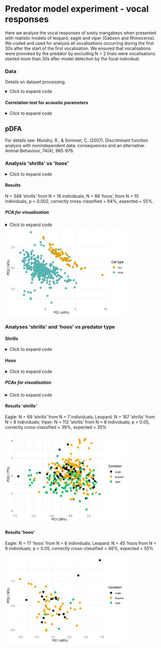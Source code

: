 # Predator model experiment - vocal responses
Here we analyse the vocal responses of sooty mangabeys when presented with realistic models of leopard, eagle and viper (Gaboon and Rhinoceros). 
We coded and used for analysis all vocalisations occurring during the first 30s after the start of the first vocalisation. 
We ensured that vocalisations were provoked by the predator by excluding N = 2 trials were vocalisations started more than 30s after model detection by the focal individual.

### Data
Details on dataset processing.
<details>
  <summary>Click to expand code</summary>
  
```r
# Dataset
# select the datafile "mangabey call acoustic"
csvFile <- file.choose()

dm  = read.csv(csvFile, header=T)

# Remove parameters that are affected by the manual selection regarding the frequency range as well as variables that we won't use for analysis
dm2 <- dm %>%
  dplyr::select(
    exp_id, call_id, utt_id, rec_id, id, unit_type, unit_interval, unit_rank,
    date, sex, ageclass, group, context_experiment, 
     quality, begin_time_s_calibrated,
    agg_entropy_bits, avg_entropy_bits, center_time_rel, peak_time_relative, delta_time_s,
    time_25_rel, time_5_rel, time_75_rel, time_95_rel, pfc_avg_slope_hzms, peak_freq_hz)

 ```
</details>

#### Correlation test for acoustic parameters 

<details>
  <summary>Click to expand code</summary>
  
```r
# Dataset only with acoustic parameters 
 data_cor <- dm2 %>% 
   subset(quality == 1) %>% 
   dplyr::select(agg_entropy_bits, avg_entropy_bits, center_time_rel, peak_time_relative, delta_time_s,
                 time_25_rel, time_5_rel, time_75_rel, time_95_rel, pfc_avg_slope_hzms, peak_freq_hz)
 
 
 res<-rcorr(as.matrix(data_cor), type=c("pearson"))                ## correlation matrix with sample size and p value
 flattenCorrMatrix <- function(cormat, pmat) {                     ## create function to rewrite results in a vertical table (clearer)
   ut <- upper.tri(cormat)
   data.frame(
     row = rownames(cormat)[row(cormat)[ut]],
     column = rownames(cormat)[col(cormat)[ut]],
     cor  =(cormat)[ut],                                           ## cormat : matrix of the correlation coefficients
     p = pmat[ut]                                                  ## pmat : matrix of the correlation p-values
   )    
 }
 res_cor<-flattenCorrMatrix(res$r, res$P)                          ## use the function on the results and select only correlation coef (r) and p value (P)
 
 cor_par<-res_cor   %>%                                            ## filter raws with cor coef > 0.8 or < -0.8 (article Radu)
   filter(abs(cor)>0.8)   
 
 cor_par <- cor_par %>% arrange(desc(abs(cor)))
 print(cor_par)
 
# Remove agg_entropy_bits for analyses

 ```
</details>

## pDFA 
For details see:
Mundry, R., & Sommer, C. (2007). Discriminant function analysis with nonindependent data: consequences and an alternative. Animal Behaviour, 74(4), 965-976.

### Analysis 'shrills' vs 'hoos'

<details>
  <summary>Click to expand code</summary>

```r
# Subset with shrills and hoos (no growls because N = 8)
 all_pdfa <- dm %>% 
   subset(quality == 1 & unit_type != "growl")

 # Sample sizes
 all_pdfa %>% 
   group_by(unit_type) %>% 
   summarise(n_call=n())

  unit_type n_unit n_individual
  <chr>      <int>        <int>
1 hoo           68           10
2 shrill       348           16
 
# Run PDFA
 pdfa.res.a <- pDFA.incomplete(test.fac = "unit_type", 
                               contr.fac = "id", 
                               variables = c("avg_entropy_bits", "center_time_rel", "peak_time_relative", "delta_time_s",
                                             "time_25_rel", "time_5_rel", "time_75_rel", "time_95_rel", "pfc_avg_slope_hzms", "peak_freq_hz"), 
                               balance.contr.fac.contrib = "mode",
                               n.sel = 100, 
                               n.perm = 1000, 
                               pdfa.data = all_pdfa)
 
 pdfa.res.a<-data.frame(pdfa.res.a)
 
 # Results
 pdfa.res.a

 > pdfa.res.a

no.corr.classified.selected                                          20
expected.no.corr.classified.selected                   17.1751751751752
percent.correctly.classified.selected                               100
expected.percent.correctly.classified.selected         85.8758758758759
P.for.selected                                                    0.075
no.corr.cross.classified                                          372.7
expected.no.corr.cross.classified                      217.364364364364
percent.corr.cross.classified                          94.1161616161616
expected.percent.corr.cross.classified                 54.8899910011021
P.for.cross.classified                                            0.002
no.levels.contr.factor                                               16
no.levels.test.factor                                                 2
no.cases                                                            416
no.cases.selected                                                    20
number.cases.selected.per.combin.of.test.and.contr.fac                1
no.permutations                                                    1000
no.random.selections                                                100
balance.contr.fac.contrib                                          mode
 
 ```

</details>

#### Results 

N = 348 ‘shrills’ from N = 16 individuals, N = 68 ‘hoos’, from N = 10 individuals, p = 0.002, correctly cross-classified = 94%, expected = 55%.

##### PCA for visualisation 

<details>
  <summary>Click to expand code</summary>
  
  ```r
  # Create a dataframe for plotting
pca.df <- data.frame(pca.res$x, unit_type = all_pdfa$unit_type)

# Plot the first two principal components
ggplot(pca.df, aes(x = PC1, y = PC2, color = unit_type)) +
  geom_point(size = 3) +
  labs(x = "PC1",
       y = "PC2",
       color = "Call type") +
  theme_minimal() +
  scale_color_manual(values = c("shrill" = "#56B4B0", "hoo" = "#E69F00"))

# Calculate the proportion of variance explained by each principal component
variance_explained <- (pca.res$sdev^2) / sum(pca.res$sdev^2)

# Create a dataframe to show the variance explained by each PC
variance_df <- data.frame(PC = paste0("PC", 1:length(variance_explained)),
                          Variance_Explained = variance_explained)

# Print the proportion of variance explained
print(variance_df)

 ```

</details>

<img src="https://github.com/AuriLF/mgb_predator/blob/main/1.%20plots/pca_shrill_hoo_x.jpeg" alt="pca_sh" width="400"/>

### Analyses 'shrills' and 'hoos' vs predator type
#### Shrills
<details>
  <summary>Click to expand code</summary>

```r
# Subset with only shrills
shrill_pdfa <- dm %>% 
  subset(quality == 1 & unit_type == "shrill")

# Sample sizes
shrill_pdfa %>% 
  group_by(context_experiment) %>% 
  summarise(n_unit=n(), n_individual = n_distinct(id))

 context_experiment n_unit n_individual
  <chr>               <int>        <int>
1 eagle                  69            7
2 leopard               167            8
3 viper                 112            8

#run PDFA
pdfa.res.s <- pDFA.incomplete(test.fac = "context_experiment", 
                              contr.fac = "id", 
                              variables = c("avg_entropy_bits", "center_time_rel", "peak_time_relative", "delta_time_s",
                                            "time_25_rel", "time_75_rel", "time_95_rel", "pfc_avg_slope_hzms", "peak_freq_hz"), # remove "time_5_rel" because constant within groups
                              balance.contr.fac.contrib = "mode",
                              n.sel = 100, 
                              n.perm = 1000, 
                              pdfa.data = shrill_pdfa)

pdfa.res.s<-data.frame(pdfa.res.s)

# Results
pdfa.res.s

                                                             pdfa.res.s
no.corr.classified.selected                                        4.14
expected.no.corr.classified.selected                   3.91091091091091
percent.correctly.classified.selected                                69
expected.percent.correctly.classified.selected         65.1818485151819
P.for.selected                                                    0.267
no.corr.cross.classified                                         134.37
expected.no.corr.cross.classified                      119.161161161161
percent.corr.cross.classified                          39.2894736842105
expected.percent.corr.cross.classified                 34.8424447839652
P.for.cross.classified                                            0.262
no.levels.contr.factor                                               16
no.levels.test.factor                                                 3
no.cases                                                            348
no.cases.selected                                                     6
number.cases.selected.per.combin.of.test.and.contr.fac                1
no.permutations                                                    1000
no.random.selections                                                100
balance.contr.fac.contrib                                          mode

 ```

</details>


#### Hoos

<details>
  <summary>Click to expand code</summary>

```r
# Subset hoos (without viper because only 6 calls)
hoo_pdfa <- dm %>% 
  subset(quality == 1 & unit_type == "hoo" & context_experiment != "viper") 

# Sample sizes
hoo_pdfa %>% 
  group_by(context_experiment) %>% 
  summarise(n_unit=n(), n_individual = n_distinct(id))

  context_experiment n_unit n_individual
  <chr>               <int>        <int>
1 eagle                  17            6
2 leopard                45            8

#run PDFA
pdfa.res.h <- pDFA.incomplete(test.fac = "context_experiment", 
                              contr.fac = "id", 
                              variables = c("avg_entropy_bits", "center_time_rel", "peak_time_relative", "delta_time_s",
                                            "time_25_rel", "time_5_rel", "time_75_rel", "time_95_rel", "pfc_avg_slope_hzms", "peak_freq_hz"),
                              balance.contr.fac.contrib = "mode",
                              n.sel = 100, 
                              n.perm = 1000, 
                              pdfa.data = hoo_pdfa)

pdfa.res.h<-data.frame(pdfa.res.h)

# Results
pdfa.res.h

                                                            pdfa.res.h
no.corr.classified.selected                                        6.91
expected.no.corr.classified.selected                   7.19419419419419
percent.correctly.classified.selected                            86.375
expected.percent.correctly.classified.selected         89.9274274274274
P.for.selected                                                    0.774
no.corr.cross.classified                                          25.01
expected.no.corr.cross.classified                      29.4634634634635
percent.corr.cross.classified                          46.3148148148148
expected.percent.corr.cross.classified                 54.5619693767842
P.for.cross.classified                                            0.759
no.levels.contr.factor                                               10
no.levels.test.factor                                                 2
no.cases                                                             62
no.cases.selected                                                     8
number.cases.selected.per.combin.of.test.and.contr.fac                1
no.permutations                                                    1000
no.random.selections                                                100
balance.contr.fac.contrib                                          mode

 ```

</details>


##### PCAs for visualisation 

<details>
  <summary>Click to expand code</summary>
  
  ```r
### Shrills ###
# PCA on the selected variables
pca.res.s <- prcomp(shrill_pdfa[, c("avg_entropy_bits", "center_time_rel", "peak_time_relative", "delta_time_s",
                               "time_25_rel", "time_75_rel", "time_95_rel", "pfc_avg_slope_hzms", "peak_freq_hz")], 
                  scale. = TRUE)

# Create a dataframe for plotting
pca.df.s <- data.frame(pca.res.s$x, context_experiment = shrill_pdfa$context_experiment)

# Plot the first two principal components
ggplot(pca.df.s, aes(x = PC1, y = PC2, color = context_experiment)) +
  geom_point(size = 3) +
  labs(x = "PC1",
       y = "PC2",
       color = "Condition") +
  theme_minimal() +
  scale_color_manual(values = c("eagle" = "#070707", "leopard" = "orange", "viper" = "#08C45D"))


# Calculate the proportion of variance explained by each principal component
variance_explained_s <- (pca.res.s$sdev^2) / sum(pca.res.s$sdev^2)

# Create a dataframe to show the variance explained by each PC
variance_df_s <- data.frame(PC = paste0("PC", 1:length(variance_explained_s)),
                          Variance_Explained = variance_explained_s)

# Print the proportion of variance explained
print(variance_df_s)


### Hoos ###
# Create subset with hoo in viper context for visualisation
hoo_pca <- dm %>% 
  subset(quality == 1 & unit_type == "hoo") 

# PCA on the selected variables
pca.res.h <- prcomp(hoo_pca[, c("avg_entropy_bits", "center_time_rel", "peak_time_relative", "delta_time_s",
                                    "time_25_rel", "time_5_rel", "time_75_rel", "time_95_rel", "pfc_avg_slope_hzms", "peak_freq_hz")], 
                    scale. = TRUE)

# Create a dataframe for plotting
pca.df.h <- data.frame(pca.res.h$x, context_experiment = hoo_pca$context_experiment)

# Plot the first two principal components
ggplot(pca.df.h, aes(x = PC1, y = PC2, color = context_experiment)) +
  geom_point(size = 3) +
  labs(x = "PC1",
       y = "PC2",
       color = "Condition") +
  theme_minimal() +
  scale_color_manual(values = c("eagle" = "#070707", "leopard" = "orange", "viper" = "#08C45D"))


# Calculate the proportion of variance explained by each principal component
variance_explained_h <- (pca.res.h$sdev^2) / sum(pca.res.h$sdev^2)

# Create a dataframe to show the variance explained by each PC
variance_df_h <- data.frame(PC = paste0("PC", 1:length(variance_explained_h)),
                            Variance_Explained = variance_explained_h)

# Print the proportion of variance explained
print(variance_df_h)

 ```

</details>

#### Results 'shrills'

Eagle: N = 69 ‘shrills’ from N = 7 individuals; 
Leopard: N = 167 ‘shrills’ from N = 8 individuals; 
Viper: N = 112 ‘shrills’ from N = 8 individuals; 
p > 0.05, correctly cross-classified = 39%, expected = 35%

<img src="https://github.com/AuriLF/mgb_predator/blob/main/1.%20plots/pca_shrill_context.jpeg" alt="pca_s_c" width="400"/>

#### Results 'hoos'

Eagle: N = 17 ‘hoos’ from N = 6 individuals; 
Leopard: N = 45 ‘hoos from N = 8 individuals; 
p > 0.05, correctly cross-classified = 46%, expected = 55%

<img src="https://github.com/AuriLF/mgb_predator/blob/main/1.%20plots/pca_hoo_context.jpeg" alt="pca_h_c" width="400"/>
